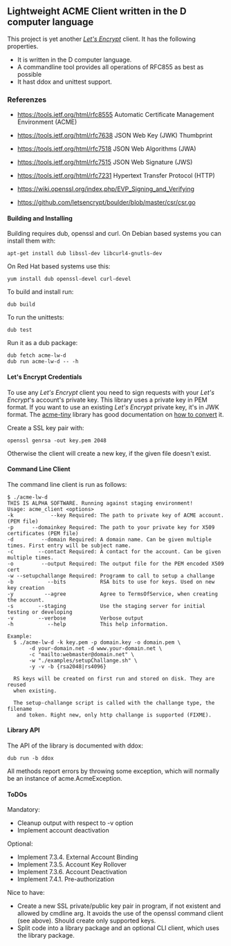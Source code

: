 
## Lightweight ACME Client written in the D computer language

This project is yet another [_Let's Encrypt_](https://letsencrypt.org) client.
It has the following properties.

* It is written in the D computer language.
* A commandline tool provides all operations of RFC855 as best as possible
* It hast ddox and unittest support.

### Referenzes

* https://tools.ietf.org/html/rfc8555  Automatic Certificate Management Environment (ACME)
* https://tools.ietf.org/html/rfc7638  JSON Web Key (JWK) Thumbprint
* https://tools.ietf.org/html/rfc7518  JSON Web Algorithms (JWA)
* https://tools.ietf.org/html/rfc7515  JSON Web Signature (JWS)
* https://tools.ietf.org/html/rfc7231  Hypertext Transfer Protocol (HTTP)

* https://wiki.openssl.org/index.php/EVP_Signing_and_Verifying
* https://github.com/letsencrypt/boulder/blob/master/csr/csr.go

#### Building and Installing

Building requires dub, openssl and curl. On Debian based systems you can
install them with:
```
apt-get install dub libssl-dev libcurl4-gnutls-dev
```

On Red Hat based systems use this:
```
yum install dub openssl-devel curl-devel
```

To build and install run:
```
dub build
```

To run the unittests:
```
dub test
```

Run it as a dub package:
```
dub fetch acme-lw-d
dub run acme-lw-d -- -h
```

#### Let's Encrypt Credentials

To use any _Let's Encrypt_ client you need to sign requests with your _Let's Encrypt_'s account's private key.
This library uses a private key in PEM format. If you want to use an existing _Let's Encrypt_ private key, it's in JWK
format. The [acme-tiny](https://github.com/diafygi/acme-tiny) library has good documentation on
[how to convert](https://github.com/diafygi/acme-tiny#use-existing-lets-encrypt-key) it.

Create a SSL key pair with:
```
openssl genrsa -out key.pem 2048
```

Otherwise the client will create a new key, if the given file doesn't exist.

#### Command Line Client

The command line client is run as follows:

```
$ ./acme-lw-d
THIS IS ALPHA SOFTWARE. Running against staging environment!
Usage: acme_client <options>
-k            --key Required: The path to private key of ACME account. (PEM file)
-p      --domainkey Required: The path to your private key for X509 certificates (PEM file)
-d         --domain Required: A domain name. Can be given multiple times. First entry will be subject name.
-c        --contact Required: A contact for the account. Can be given multiple times.
-o         --output Required: The output file for the PEM encoded X509 cert
-w --setupchallange Required: Programm to call to setup a challange
-b           --bits           RSA bits to use for keys. Used on new key creation
-y          --agree           Agree to TermsOfService, when creating the account.
-s        --staging           Use the staging server for initial testing or developing
-v        --verbose           Verbose output
-h           --help           This help information.

Example:
  $ ./acme-lw-d -k key.pem -p domain.key -o domain.pem \
       -d your-domain.net -d www.your-domain.net \
       -c "mailto:webmaster@domain.net" \
       -w "./examples/setupChallange.sh" \
       -y -v -b {rsa2048|rs4096}

  RS keys will be created on first run and stored on disk. They are reused
  when existing.

  The setup-challange script is called with the challange type, the filename
   and token. Right new, only http challange is supported (FIXME).
```

#### Library API

The API of the library is documented with ddox:
```
dub run -b ddox
```

All methods report errors by throwing some exception, which will normally be an instance of acme.AcmeException.

#### ToDOs

Mandatory:
* Cleanup output with respect to -v option
* Implement account deactivation

Optional:
* Implement 7.3.4.  External Account Binding
* Implement 7.3.5.  Account Key Rollover
* Implement 7.3.6.  Account Deactivation
* Implement 7.4.1.  Pre-authorization

Nice to have:
* Create a new SSL private/public key pair in program, if not existent and allowed by cmdline arg.
  It avoids the use of the openssl command client (see above). Should create only supported keys.
* Split code into a library package and an optional CLI client, which uses the library package.

